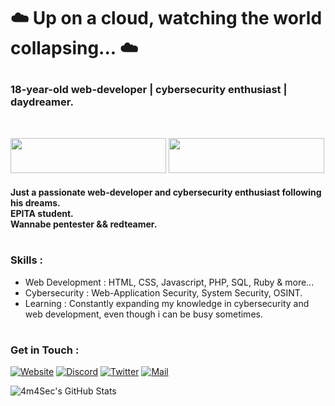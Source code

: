 <!-- Header -->
#
# <p> ☁️ Up on a cloud, watching the world collapsing... ☁️ </p>

### 18-year-old web-developer | cybersecurity enthusiast | daydreamer.
<br>

<!-- Badge -->
<a href="https://tryhackme.com/p/dawnl3ss"><img src="https://tryhackme-badges.s3.amazonaws.com/dawnl3ss.png" width="249" height="56"></a>
<a href="https://app.hackthebox.com/profile/1321357"><img src="https://github.com/dawnl3ss/dawnl3ss/blob/main/hackthebox.png" width="249" height="56"></a>

<!-- Introduction -->
#### Just a passionate web-developer and cybersecurity enthusiast following his dreams. <br> EPITA student. <br> Wannabe pentester && redteamer.

<!-- Skills -->
# <h3> Skills : </h3>
- Web Development : HTML, CSS, Javascript, PHP, SQL, Ruby & more...
- Cybersecurity : Web-Application Security, System Security, OSINT.
- Learning : Constantly expanding my knowledge in cybersecurity and web development, even though i can be busy sometimes.

<!-- Contact Me -->
# <h3> Get in Touch : </a>
[![Website](https://img.shields.io/badge/-Webiste-000?style=for-the-badge&logo=webpack&logoColor=9fef00&color=343c41)](https://dawnl3ss.me/)
[![Discord](https://img.shields.io/badge/-Discord-000?style=for-the-badge&logo=discord&logoColor=9fef00&color=343c41)](https://discordapp.com/users/358529816145821696)
[![Twitter](https://img.shields.io/badge/-Twitter-000?style=for-the-badge&logo=twitter&logoColor=9fef00&color=343c41)](https://twitter.com/_dawnl3ss)
[![Mail](https://img.shields.io/badge/-Mail%20Me-000?style=for-the-badge&logo=gmail&logoColor=9fef00&color=343c41)](mailto:dawnl3ss@gmail.com)

<!-- GitHub Stats -->
![4m4Sec's GitHub Stats](https://github-readme-stats.vercel.app/api?username=dawnl3ss&show_icons=true&count_private=true&theme=dark)
